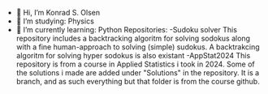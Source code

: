 - 👋 Hi, I’m Konrad S. Olsen
- 👀 I’m studying: Physics
- 🌱 I’m currently learning: Python
Repositories:
-Sudoku solver
This repository includes a backtracking algoritm for solving sodokus along with a fine human-approach to solving (simple) sudokus. A backtrakcing algoritm for solving hyper sodokus is also existant
-AppStat2024
This repository is from a course in Applied Statistics i took in 2024. Some of the solutions i made are added under "Solutions" in the repository. It is a branch, and as such everything but that folder is from the course github.

<!---
Emdryo/Emdryo is a ✨ special ✨ repository because its `README.md` (this file) appears on your GitHub profile.
You can click the Preview link to take a look at your changes.
--->
